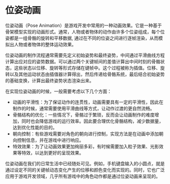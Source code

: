 # 位姿动画

位姿动画（Pose Animation）是游戏开发中常用的一种动画效果。它是一种基于骨架模型实现的动画形式。通常，人物或者物体的动作由许多个位姿组成，每个位姿都是一组骨骼的旋转和平移数据, 通过在不同的位姿之间进行逐帧渲染，从而模拟出人物或者物体的整体运动效果。

位姿动画的制作流程通常需要先定义初始姿势和最终姿势，中间通过平滑曲线方程计算出应对应的姿势数据。可以通过两个关键帧间的差值计算出中间时刻的骨骼状态，这些状态以位移、旋转等形式存储在键帧中。这个过程被称为插值。位移、旋转以及其他运动状态由插值器计算得出，然后传递给骨骼系统，最后结合初始姿势的基础变换，计算出最终姿势状态渲染出来。

在实现位姿动画的时候，一般需要考虑以下几个方面：

- 动画的平滑性：为了保证动作的连贯性，动画需要具有一定的平滑性，因此在制作的时候，通常需要使用平滑曲线等方式，让动作过渡的更自然流畅。
- 骨骼结构的优化：一些情况下，骨骼过于繁琐，反而会让动画制作的难度增加，同时也会降低游戏的运行效率。因此要合理优化骨骼结构，减少数据量，达到优化性能的目的。
- 朝向控制：有些游戏需要对角色的朝向进行控制，实现方法是在动画中添加朝向控制信息，并在游戏中进行响应。
- 特效效果：为了让动画效果更加绚丽多彩，有时候需要加入粒子效果、光影效果等特效，以达到更好的呈现效果。

位姿动画在我们的日常生活中已经随处可见。例如，手机键盘输入的小圆点，就是通过设定不同的关键帧动态变化产生的位移和颜色变化而实现的。同时，它也广泛应用于游戏开发领域，几乎所有游戏中的角色动作都是通过位姿动画来呈现的。